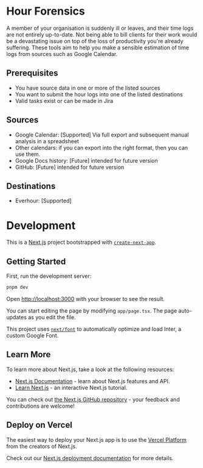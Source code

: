 # Hour Forensics

A member of your organisation is suddenly ill or leaves, and their time logs are not entirely up-to-date. Not being able to bill clients for their work would be a devastating issue on top of the loss of productivity you're already suffering. These tools aim to help you make a sensible estimation of time logs from sources such as Google Calendar.

## Prerequisites

- You have source data in one or more of the listed sources
- You want to submit the hour logs into one of the listed destinations
- Valid tasks exist or can be made in Jira

## Sources

- Google Calendar: [Supported] Via full export and subsequent manual analysis in a spreadsheet
- Other calendars: if you can export into the right format, then you can use them.
- Google Docs history: [Future] intended for future version
- GitHub: [Future] intended for future version

## Destinations

- Everhour: [Supported]

# Development

This is a [Next.js](https://nextjs.org/) project bootstrapped with [`create-next-app`](https://github.com/vercel/next.js/tree/canary/packages/create-next-app).

## Getting Started

First, run the development server:

```bash
pnpm dev
```

Open [http://localhost:3000](http://localhost:3000) with your browser to see the result.

You can start editing the page by modifying `app/page.tsx`. The page auto-updates as you edit the file.

This project uses [`next/font`](https://nextjs.org/docs/basic-features/font-optimization) to automatically optimize and load Inter, a custom Google Font.

## Learn More

To learn more about Next.js, take a look at the following resources:

- [Next.js Documentation](https://nextjs.org/docs) - learn about Next.js features and API.
- [Learn Next.js](https://nextjs.org/learn) - an interactive Next.js tutorial.

You can check out [the Next.js GitHub repository](https://github.com/vercel/next.js/) - your feedback and contributions are welcome!

## Deploy on Vercel

The easiest way to deploy your Next.js app is to use the [Vercel Platform](https://vercel.com/new?utm_medium=default-template&filter=next.js&utm_source=create-next-app&utm_campaign=create-next-app-readme) from the creators of Next.js.

Check out our [Next.js deployment documentation](https://nextjs.org/docs/deployment) for more details.
